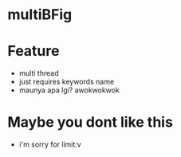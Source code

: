# multiBFig
# Feature
+ multi thread
+ just requires keywords name
+ maunya apa lgi? awokwokwok
# Maybe you dont like this
+ i'm sorry for limit:v
